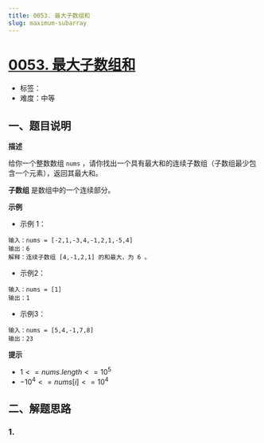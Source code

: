 ```yaml
---
title: 0053. 最大子数组和
slug: maximum-subarray
---
```


# [0053. 最大子数组和](https://leetcode.cn/problems/maximum-subarray/)

- 标签：
- 难度：中等

## 一、题目说明

**描述**

给你一个整数数组 `nums` ，请你找出一个具有最大和的连续子数组（子数组最少包含一个元素），返回其最大和。

**子数组** 是数组中的一个连续部分。

**示例**

* 示例 1：

```text
输入：nums = [-2,1,-3,4,-1,2,1,-5,4]
输出：6
解释：连续子数组 [4,-1,2,1] 的和最大，为 6 。
```

* 示例2：

```text
输入：nums = [1]
输出：1
```

* 示例3：

```text
输入：nums = [5,4,-1,7,8]
输出：23
```

**提示**

* $1 <= nums.length <= 10^5$
* $-10^4 <= nums[i] <= 10^4$

## 二、解题思路

### 1.
